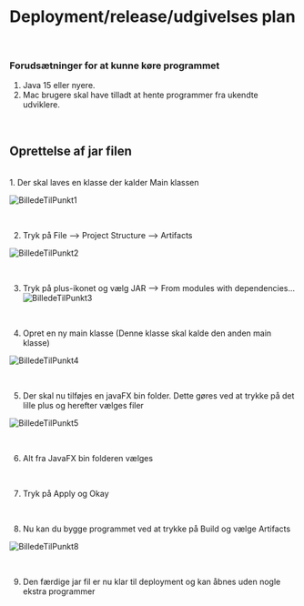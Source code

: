 # Deployment/release/udgivelses plan 

<br/>

### Forudsætninger for at kunne køre programmet
1. Java 15 eller nyere.
2. Mac brugere skal have tilladt at hente programmer fra ukendte udviklere.

<br/>

## Oprettelse af jar filen
<br/>
1. Der skal laves en klasse der kalder Main klassen

![BilledeTilPunkt1](../assets/JarDeployment/BilledeTilPunkt1.png)

<br/>

2. Tryk på File --> Project Structure --> Artifacts

![BilledeTilPunkt2](../assets/JarDeployment/BilledeTilPunkt2.png)

<br/>

3. Tryk på plus-ikonet og vælg JAR --> From modules with dependencies...
![BilledeTilPunkt3](../assets/JarDeployment/BilledeTilPunkt3.png)

<br/>

4. Opret en ny main klasse (Denne klasse skal kalde den anden main klasse)

![BilledeTilPunkt4](../assets/JarDeployment/BilledeTilPunkt4.png)

<br/>

5. Der skal nu tilføjes en javaFX bin folder. Dette gøres ved at trykke på det lille plus og herefter vælges filer

![BilledeTilPunkt5](../assets/JarDeployment/BilledeTilPunkt5.png)

<br/>

6. Alt fra JavaFX bin folderen vælges

<br/>

7. Tryk på Apply og Okay

<br/>

8. Nu kan du bygge programmet ved at trykke på Build og vælge Artifacts

![BilledeTilPunkt8](../assets/JarDeployment/BilledeTilPunkt8.png)

<br/>

9. Den færdige jar fil er nu klar til deployment og kan åbnes uden nogle ekstra programmer
